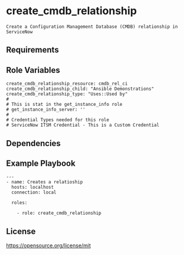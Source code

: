 create_cmdb_relationship
=========
```
Create a Configuration Management Database (CMDB) relationship in ServiceNow
```
Requirements
------------

Role Variables
--------------
```
create_cmdb_relationship_resource: cmdb_rel_ci
create_cmdb_relationship_child: "Ansible Demonstrations"
create_cmdb_relationship_type: "Uses::Used by"
#
# This is stat in the get_instance_info role
# get_instance_info_server: ''
#
# Credential Types needed for this role
# ServiceNow ITSM Credential - This is a Custom Credential
```
Dependencies
------------

Example Playbook
----------------
```
---
- name: Creates a relatioship
  hosts: localhost
  connection: local

  roles:

    - role: create_cmdb_relationship
```
License
-------

https://opensource.org/license/mit

